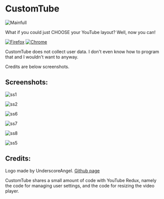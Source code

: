 # CustomTube

![Mainfull](https://github.com/lightbeam24/CustomTube/assets/105595945/e9e27f41-4587-4f4c-b505-525520a62e73)

What if you could just CHOOSE your YouTube layout? Well, now you can!

[![Firefox](https://blog.mozilla.org/addons/files/2015/11/get-the-addon.png)](https://addons.mozilla.org/en-CA/firefox/addon/customtube/)
[![Chrome](https://wd.imgix.net/image/BrQidfK9jaQyIHwdw91aVpkPiib2/RQMv2HZ0v6NKfFn7XCeU.png?auto=format&w=228)](https://chromewebstore.google.com/detail/customtube/iedffooliepgabiihipcbokboecnfcbe)


CustomTube does not collect user data. I don't even know how to program that and I wouldn't want to anyway.

Credits are below screenshots.

Screenshots:
-

![ss1](https://github.com/lightbeam24/CustomTube/assets/105595945/90283c3b-86ae-419d-9663-be540a929349)

![ss2](https://github.com/lightbeam24/CustomTube/assets/105595945/3c7345bf-c1f8-4378-9c29-7e1fcab8822e)

![ss6](https://github.com/lightbeam24/CustomTube/assets/105595945/cc4a19e6-ca85-469f-a945-fcea3710fd50)

![ss7](https://github.com/lightbeam24/CustomTube/assets/105595945/ebb24f00-fa78-4fd5-a9b2-21764056e7d4)

![ss8](https://github.com/lightbeam24/CustomTube/assets/105595945/64903dd3-e3b5-4380-85ec-b9906dda577e)

![ss5](https://github.com/lightbeam24/CustomTube/assets/105595945/faa2507b-358f-43bb-8d4a-4fd503979baa)

Credits:
-

Logo made by UnderscoreAngel. [Github page](https://github.com/UnderscoreAngel)

CustomTube shares a small amount of code with YouTube Redux, namely the code for managing user settings, and the code for resizing the video player.
